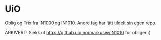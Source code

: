 # UiO
Oblig og Trix fra IN1000 og IN1010. Andre fag har fått tildelt sin egen repo.

ARKIVERT!
Sjekk ut https://github.uio.no/markusev/IN1010 for obliger :) 
